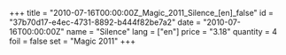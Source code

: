 +++
title = "2010-07-16T00:00:00Z_Magic_2011_Silence_[en]_false"
id = "37b70d17-e4ec-4731-8892-b444f82be7a2"
date = "2010-07-16T00:00:00Z"
name = "Silence"
lang = ["en"]
price = "3.18"
quantity = 4
foil = false
set = "Magic 2011"
+++
